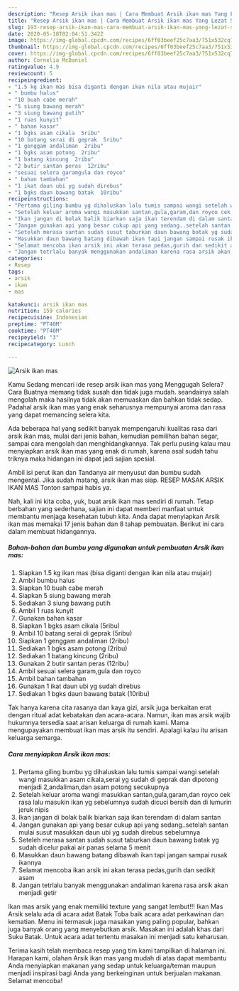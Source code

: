 ```yaml
---
description: "Resep Arsik ikan mas | Cara Membuat Arsik ikan mas Yang Lezat Sekali"
title: "Resep Arsik ikan mas | Cara Membuat Arsik ikan mas Yang Lezat Sekali"
slug: 193-resep-arsik-ikan-mas-cara-membuat-arsik-ikan-mas-yang-lezat-sekali
date: 2020-05-18T02:04:51.342Z
image: https://img-global.cpcdn.com/recipes/6ff03beef25c7aa3/751x532cq70/arsik-ikan-mas-foto-resep-utama.jpg
thumbnail: https://img-global.cpcdn.com/recipes/6ff03beef25c7aa3/751x532cq70/arsik-ikan-mas-foto-resep-utama.jpg
cover: https://img-global.cpcdn.com/recipes/6ff03beef25c7aa3/751x532cq70/arsik-ikan-mas-foto-resep-utama.jpg
author: Cornelia McDaniel
ratingvalue: 4.9
reviewcount: 5
recipeingredient:
- "1.5 kg ikan mas bisa diganti dengan ikan nila atau mujair"
- " bumbu halus"
- "10 buah cabe merah"
- "5 siung bawang merah"
- "3 siung bawang putih"
- "1 ruas kunyit"
- " bahan kasar"
- "1 bgks asam cikala  5ribu"
- "10 batang serai di geprak  5ribu"
- "1 genggam andaliman  2ribu"
- "1 bgks asam potong  2ribu"
- "1 batang kincung  2ribu"
- "2 butir santan peras  12ribu"
- "sesuai selera garamgula dan royco"
- " bahan tambahan"
- "1 ikat daun ubi yg sudah direbus"
- "1 bgks daun bawang batak  10ribu"
recipeinstructions:
- "Pertama giling bumbu yg dihaluskan lalu tumis sampai wangi setelah wangi masukkan asam cikala,serai yg sudah di geprak dan dipotong menjadi 2,andaliman,dan asam potong secukupnya"
- "Setelah keluar aroma wangi masukkan santan,gula,garam,dan royco cek rasa lalu masukin ikan yg sebelumnya sudah dicuci bersih dan di lumurin jeruk nipis"
- "Ikan jangan di bolak balik biarkan saja ikan terendam di dalam santan"
- "Jangan gunakan api yang besar cukup api yang sedang..setelah santan mulai susut masukkan daun ubi yg sudah direbus sebelumnya"
- "Seteleh merasa santan sudah susut taburkan daun bawang batak yg sudah dicelur pakai air panas selama 5 menit"
- "Masukkan daun bawang batang dibawah ikan tapi jangan sampai rusak ikannya"
- "Selamat mencoba ikan arsik ini akan terasa pedas,gurih dan sedikit asam"
- "Jangan tetrlalu banyak menggunakan andaliman karena rasa arsik akan menjadi getir"
categories:
- Resep
tags:
- arsik
- ikan
- mas

katakunci: arsik ikan mas 
nutrition: 159 calories
recipecuisine: Indonesian
preptime: "PT40M"
cooktime: "PT40M"
recipeyield: "3"
recipecategory: Lunch

---
```



![Arsik ikan mas](https://img-global.cpcdn.com/recipes/6ff03beef25c7aa3/751x532cq70/arsik-ikan-mas-foto-resep-utama.jpg)

Kamu Sedang mencari ide resep arsik ikan mas yang Menggugah Selera? Cara Buatnya memang tidak susah dan tidak juga mudah. seandainya salah mengolah maka hasilnya tidak akan memuaskan dan bahkan tidak sedap. Padahal arsik ikan mas yang enak seharusnya mempunyai aroma dan rasa yang dapat memancing selera kita.

Ada beberapa hal yang sedikit banyak mempengaruhi kualitas rasa dari arsik ikan mas, mulai dari jenis bahan, kemudian pemilihan bahan segar, sampai cara mengolah dan menghidangkannya. Tak perlu pusing kalau mau menyiapkan arsik ikan mas yang enak di rumah, karena asal sudah tahu triknya maka hidangan ini dapat jadi sajian spesial.

Ambil isi perut ikan dan Tandanya air menyusut dan bumbu sudah mengental. Jika sudah matang, arsik ikan mas siap. RESEP MASAK ARSIK IKAN MAS Tonton sampai habis ya.


Nah, kali ini kita coba, yuk, buat arsik ikan mas sendiri di rumah. Tetap berbahan yang sederhana, sajian ini dapat memberi manfaat untuk membantu menjaga kesehatan tubuh kita. Anda dapat menyiapkan Arsik ikan mas memakai 17 jenis bahan dan 8 tahap pembuatan. Berikut ini cara dalam membuat hidangannya.

<!--inarticleads1-->

##### Bahan-bahan dan bumbu yang digunakan untuk pembuatan Arsik ikan mas:

1. Siapkan 1.5 kg ikan mas (bisa diganti dengan ikan nila atau mujair)
1. Ambil  bumbu halus
1. Siapkan 10 buah cabe merah
1. Siapkan 5 siung bawang merah
1. Sediakan 3 siung bawang putih
1. Ambil 1 ruas kunyit
1. Gunakan  bahan kasar
1. Siapkan 1 bgks asam cikala  (5ribu)
1. Ambil 10 batang serai di geprak  (5ribu)
1. Siapkan 1 genggam andaliman  (2ribu)
1. Sediakan 1 bgks asam potong  (2ribu)
1. Sediakan 1 batang kincung  (2ribu)
1. Gunakan 2 butir santan peras  (12ribu)
1. Ambil sesuai selera garam,gula dan royco
1. Ambil  bahan tambahan
1. Gunakan 1 ikat daun ubi yg sudah direbus
1. Sediakan 1 bgks daun bawang batak  (10ribu)


Tak hanya karena cita rasanya dan kaya gizi, arsik juga berkaitan erat dengan ritual adat kebatakan dan acara-acara. Namun, ikan mas arsik wajib hukumnya tersedia saat arisan keluarga di rumah kami. Mama mengupayakan membuat ikan mas arsik itu sendiri. Apalagi kalau itu arisan keluarga semarga. 

<!--inarticleads2-->

##### Cara menyiapkan Arsik ikan mas:

1. Pertama giling bumbu yg dihaluskan lalu tumis sampai wangi setelah wangi masukkan asam cikala,serai yg sudah di geprak dan dipotong menjadi 2,andaliman,dan asam potong secukupnya
1. Setelah keluar aroma wangi masukkan santan,gula,garam,dan royco cek rasa lalu masukin ikan yg sebelumnya sudah dicuci bersih dan di lumurin jeruk nipis
1. Ikan jangan di bolak balik biarkan saja ikan terendam di dalam santan
1. Jangan gunakan api yang besar cukup api yang sedang..setelah santan mulai susut masukkan daun ubi yg sudah direbus sebelumnya
1. Seteleh merasa santan sudah susut taburkan daun bawang batak yg sudah dicelur pakai air panas selama 5 menit
1. Masukkan daun bawang batang dibawah ikan tapi jangan sampai rusak ikannya
1. Selamat mencoba ikan arsik ini akan terasa pedas,gurih dan sedikit asam
1. Jangan tetrlalu banyak menggunakan andaliman karena rasa arsik akan menjadi getir


Ikan mas arsik yang enak memiliki texture yang sangat lembut!!! Ikan Mas Arsik selalu ada di acara adat Batak Toba baik acara adat perkawinan dan kematian. Menu ini termasuk juga masakan yang paling popular, bahkan juga banyak orang yang menyebutkan arsik. Masakan ini adalah khas dari Suku Batak. Untuk acara adat tertentu masakan ini menjadi satu keharusan. 

Terima kasih telah membaca resep yang tim kami tampilkan di halaman ini. Harapan kami, olahan Arsik ikan mas yang mudah di atas dapat membantu Anda menyiapkan makanan yang sedap untuk keluarga/teman maupun menjadi inspirasi bagi Anda yang berkeinginan untuk berjualan makanan. Selamat mencoba!
